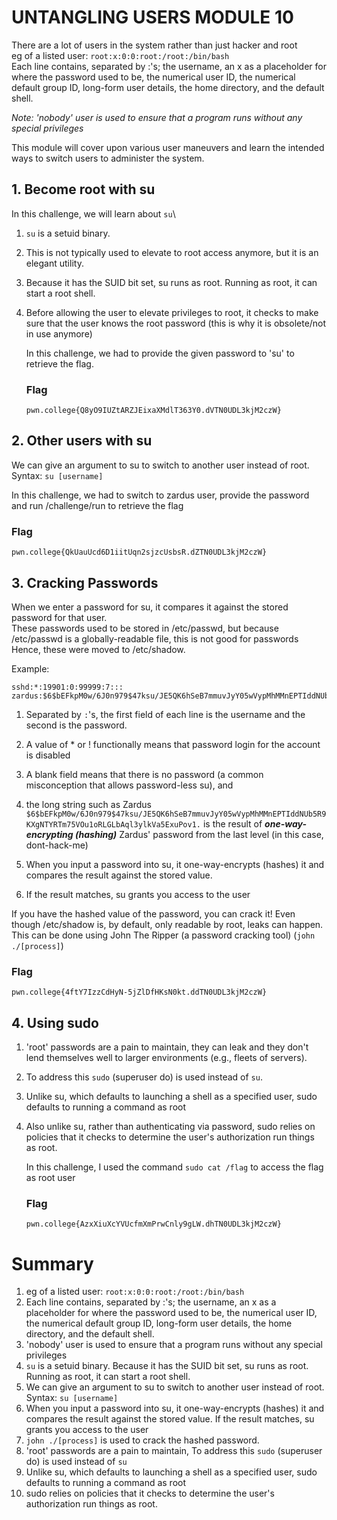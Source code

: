 # UNTANGLING USERS MODULE 10
There are a lot of users in the system rather than just hacker and root\
eg of a listed user: `root:x:0:0:root:/root:/bin/bash`\
Each line contains, separated by :'s; the username, an x as a placeholder for where the password used to be, the numerical user ID, the numerical default group ID, long-form user details, the home directory, and the default shell.

_Note: 'nobody' user is used to ensure that a program runs without any special privileges_

This module will cover upon various user maneuvers and learn the intended ways to switch users to administer the system.

## 1. Become root with su
In this challenge, we will learn about `su`\
1. `su` is a setuid binary.
2. This is not typically used to elevate to root access anymore, but it is an elegant utility.
3. Because it has the SUID bit set, su runs as root. Running as root, it can start a root shell.
4. Before allowing the user to elevate privileges to root, it checks to make sure that the user knows the root password (this is why it is obsolete/not in use anymore)

   In this challenge, we had to provide the given password to 'su' to retrieve the flag.
   ### Flag
   `pwn.college{Q8yO9IUZtARZJEixaXMdlT363Y0.dVTN0UDL3kjM2czW}`

## 2. Other users with su
We can give an argument to su to switch to another user instead of root.\
Syntax: `su [username]`

In this challenge, we had to switch to zardus user, provide the password and run /challenge/run to retrieve the flag

### Flag
`pwn.college{QkUauUcd6D1iitUqn2sjzcUsbsR.dZTN0UDL3kjM2czW}`

## 3. Cracking Passwords
When we enter a password for su, it compares it against the stored password for that user.\
These passwords used to be stored in /etc/passwd, but because /etc/passwd is a globally-readable file, this is not good for passwords\
Hence, these were moved to /etc/shadow.

Example:
```
sshd:*:19901:0:99999:7:::
zardus:$6$bEFkpM0w/6J0n979$47ksu/JE5QK6hSeB7mmuvJyY05wVypMhMMnEPTIddNUb5R9KXgNTYRTm75VOu1oRLGLbAql3ylkVa5ExuPov1.:19921:0:99999:7:::
```
1. Separated by `:`'s, the first field of each line is the username and the second is the password.
2. A value of * or ! functionally means that password login for the account is disabled
3. A blank field means that there is no password (a common misconception that allows password-less su), and
4. the long string such as Zardus `$6$bEFkpM0w/6J0n979$47ksu/JE5QK6hSeB7mmuvJyY05wVypMhMMnEPTIddNUb5R9KXgNTYRTm75VOu1oRLGLbAql3ylkVa5ExuPov1.` is the result of **_one-way-encrypting (hashing)_** Zardus' password from the last level (in this case, dont-hack-me)

5. When you input a password into su, it one-way-encrypts (hashes) it and compares the result against the stored value.
6. If the result matches, su grants you access to the user

If you have the hashed value of the password, you can crack it! Even though /etc/shadow is, by default, only readable by root, leaks can happen. This can be done using John The Ripper (a password cracking tool) (`john ./[process]`)

### Flag
`pwn.college{4ftY7IzzCdHyN-5jZlDfHKsN0kt.ddTN0UDL3kjM2czW}`

## 4. Using sudo
1. 'root' passwords are a pain to maintain, they can leak and they don't lend themselves well to larger environments (e.g., fleets of servers).
2. To address this `sudo` (superuser do) is used instead of `su`.
3. Unlike su, which defaults to launching a shell as a specified user, sudo defaults to running a command as root
4. Also unlike su, rather than authenticating via password, sudo relies on policies that it checks to determine the user's authorization run things as root.
   
   In this challenge, I used the command `sudo cat /flag` to access the flag as root user
   ### Flag
   `pwn.college{AzxXiuXcYVUcfmXmPrwCnly9gLW.dhTN0UDL3kjM2czW}`

# Summary

1. eg of a listed user: `root:x:0:0:root:/root:/bin/bash`
2. Each line contains, separated by :'s; the username, an x as a placeholder for where the password used to be, the numerical user ID, the numerical default group ID, long-form user details, the home directory, and the default shell.
3. 'nobody' user is used to ensure that a program runs without any special privileges
4. `su` is a setuid binary. Because it has the SUID bit set, su runs as root. Running as root, it can start a root shell.
5. We can give an argument to su to switch to another user instead of root.\
   Syntax: `su [username]`
6. When you input a password into su, it one-way-encrypts (hashes) it and compares the result against the stored value. If the result matches, su grants you access to the user
7. `john ./[process]` is used to crack the hashed password.
8. 'root' passwords are a pain to maintain, To address this `sudo` (superuser do) is used instead of `su`
9.  Unlike su, which defaults to launching a shell as a specified user, sudo defaults to running a command as root
10.  sudo relies on policies that it checks to determine the user's authorization run things as root.
